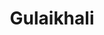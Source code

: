 ---
title: "Gulaikhali"
title_bn: "গুলাইখালি নদী"
description: "Gulaikhali river starts from the Nagura bil and one stream ends at the Bolam Mura river, another stream ends at the Jhonjel bil."
---